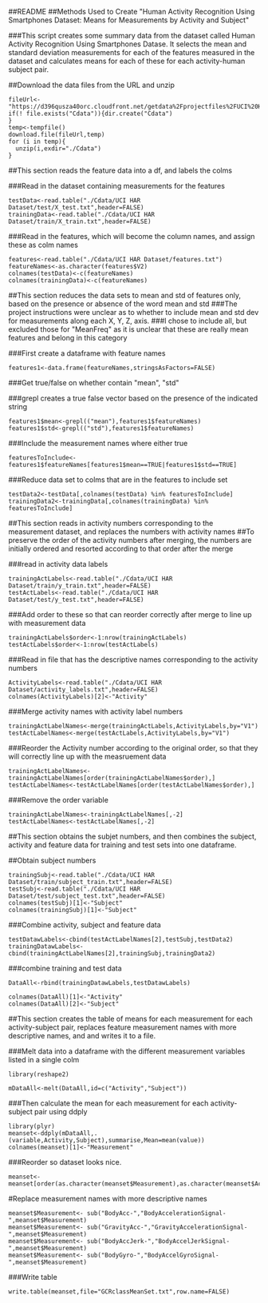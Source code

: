 ##README
##Methods Used to Create "Human Activity Recognition Using Smartphones Dataset: Means for Measurements by Activity and Subject"


###This script creates some summary data from the dataset called Human Activity Recognition Using Smartphones Datase.  It selects the mean and standard deviation measurements for each of the features measured in the dataset and calculates means for each of these for each activity-human subject pair.


##Download the data files from the URL and unzip

```{r}
fileUrl<-"https://d396qusza40orc.cloudfront.net/getdata%2Fprojectfiles%2FUCI%20HAR%20Dataset.zip"
if(! file.exists("Cdata")){dir.create("Cdata")
}
temp<-tempfile()
download.file(fileUrl,temp)
for (i in temp){
  unzip(i,exdir="./Cdata")
}
```

##This section reads the feature data into a df, and labels the colms

###Read in the dataset containing measurements for the features
```{r}
testData<-read.table("./Cdata/UCI HAR Dataset/test/X_test.txt",header=FALSE)
trainingData<-read.table("./Cdata/UCI HAR Dataset/train/X_train.txt",header=FALSE)
```

###Read in the features, which will become the column names, and assign these as colm names

```{r}
features<-read.table("./Cdata/UCI HAR Dataset/features.txt")
featureNames<-as.character(features$V2)
colnames(testData)<-c(featureNames)
colnames(trainingData)<-c(featureNames)
```


##This section reduces the data sets to mean and std of features only, based on the presence or absence of the word mean and std
###The project instructions were unclear as to whether to include mean and std dev for measurements along each X, Y, Z, axis.
###I chose to include all, but excluded those for "MeanFreq" as it is unclear that these are really mean features and belong in this category

###First create a dataframe with feature names

```{r}
features1<-data.frame(featureNames,stringsAsFactors=FALSE)
```

###Get true/false on whether contain "mean", "std"

###grepl creates a true false vector based on the presence of the indicated string

```{r}
features1$mean<-grepl(("mean"),features1$featureNames)
features1$std<-grepl(("std"),features1$featureNames)
```

###Include the measurement names where either true

```{r}
featuresToInclude<-features1$featureNames[features1$mean==TRUE|features1$std==TRUE]
```

###Reduce data set to colms that are in the features to include set

```{r}
testData2<-testData[,colnames(testData) %in% featuresToInclude]
trainingData2<-trainingData[,colnames(trainingData) %in% featuresToInclude]
```


##This section reads in activity numbers corresponding to the measurement dataset, and replaces the numbers with activity names
##To preserve the order of the activity numbers after merging, the numbers are initially ordered and resorted according to that order after the merge


###read in activity data labels

```{r}
trainingActLabels<-read.table("./Cdata/UCI HAR Dataset/train/y_train.txt",header=FALSE)
testActLabels<-read.table("./Cdata/UCI HAR Dataset/test/y_test.txt",header=FALSE)
```

###Add order to these so that can reorder correctly after merge to line up with measurement data

```{r}
trainingActLabels$order<-1:nrow(trainingActLabels)
testActLabels$order<-1:nrow(testActLabels)
```


###Read in file that has the descriptive names corresponding to the activity numbers

```{r}
ActivityLabels<-read.table("./Cdata/UCI HAR Dataset/activity_labels.txt",header=FALSE)
colnames(ActivityLabels)[2]<-"Activity"
```


###Merge activity names with activity label numbers

```{r}
trainingActLabelNames<-merge(trainingActLabels,ActivityLabels,by="V1")
testActLabelNames<-merge(testActLabels,ActivityLabels,by="V1")
```

###Reorder the Activity number according to the original order, so that they will correctly line up with the measruement data

```{r}
trainingActLabelNames<-trainingActLabelNames[order(trainingActLabelNames$order),]
testActLabelNames<-testActLabelNames[order(testActLabelNames$order),]
```


###Remove the order variable
```{r}
trainingActLabelNames<-trainingActLabelNames[,-2]
testActLabelNames<-testActLabelNames[,-2]
```


##This section obtains the subjet numbers, and then combines the subject, activity and feature data for training and test sets into one dataframe.

##Obtain subject numbers

```{r}
trainingSubj<-read.table("./Cdata/UCI HAR Dataset/train/subject_train.txt",header=FALSE)
testSubj<-read.table("./Cdata/UCI HAR Dataset/test/subject_test.txt",header=FALSE)
colnames(testSubj)[1]<-"Subject"
colnames(trainingSubj)[1]<-"Subject"
```


###Combine activity, subject and feature data

```{r}
testDatawLabels<-cbind(testActLabelNames[2],testSubj,testData2)
trainingDatawLabels<-cbind(trainingActLabelNames[2],trainingSubj,trainingData2)
```

###combine training and test data


```{r}
DataAll<-rbind(trainingDatawLabels,testDatawLabels)

colnames(DataAll)[1]<-"Activity"
colnames(DataAll)[2]<-"Subject"
```

##This section creates the table of means for each measurement for each activity-subject pair, replaces feature measurement names with more descriptive names, and and writes it to a file.

###Melt data into a dataframe with the different measurement variables listed in a single colm

```{r}
library(reshape2)

mDataAll<-melt(DataAll,id=c("Activity","Subject"))
```


###Then calculate the mean for each measurement for each activity-subject pair using ddply

```{r}
library(plyr)
meanset<-ddply(mDataAll,.(variable,Activity,Subject),summarise,Mean=mean(value))
colnames(meanset)[1]<-"Measurement"
```

###Reorder so dataset looks nice.

```{r}
meanset<-meanset[order(as.character(meanset$Measurement),as.character(meanset$Activity),meanset$Subject),]
```

#Replace measurement names with more descriptive names

```{r}
meanset$Measurement<- sub("BodyAcc-","BodyAccelerationSignal-",meanset$Measurement)
meanset$Measurement<- sub("GravityAcc-","GravityAccelerationSignal-",meanset$Measurement)
meanset$Measurement<- sub("BodyAccJerk-","BodyAccelJerkSignal-",meanset$Measurement)
meanset$Measurement<- sub("BodyGyro-","BodyAccelGyroSignal-",meanset$Measurement)
```

###Write table

```{r}
write.table(meanset,file="GCRclassMeanSet.txt",row.name=FALSE) 
```

